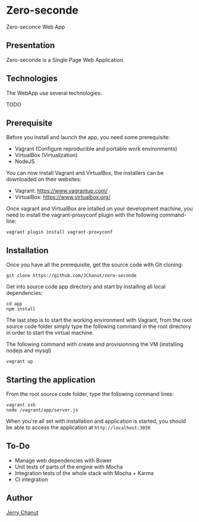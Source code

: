 Zero-seconde
========

Zero-seconce Web App 

Presentation
-----------

Zero-seconde is a Single Page Web Application.

Technologies
------------
The WebApp use several technologies:

TODO

Prerequisite
-------------
Before you install and launch the app, you need some prerequisite:

* Vagrant (Configure reproducible and portable work environments)
* VirtualBox (Virtualization)
* NodeJS

You can now install Vagrant and VirtualBox, the installers can be downloaded on their websites:

* Vagrant: https://www.vagrantup.com/
* VirtualBox: https://www.virtualbox.org/

Once vagrant and VirtualBox are intalled on your development machine, you need to install the vagrant-proxyconf plugin with the following command-line:

```
vagrant plugin install vagrant-proxyconf
```

Installation
------------

Once you have all the prerequisite, get the source code with Git cloning:

```
git clone https://github.com/JChanut/zero-seconde
```

Get into source code app directory and start by installing all local dependencies:

```
cd app
npm install
```

The last step is to start the working environment with Vagrant, 
from the root source code folder simply type the following command in the root directory in order to start the virtual machine.

The following command with create and provisionning the VM (installing nodejs and mysql)

```
vagrant up
```

Starting the application
-----------------

From the root source code folder, type the following command lines:

```
vagrant ssh
node /vagrant/app/server.js
```

When you're all set with installation and application is started, you should be able to access the application at `http://localhost:3030`

To-Do
-----

* Manage web dependencies with Bower
* Unit tests of parts of the engine with Mocha
* Integration tests of the whole stack with Mocha + Karma
* CI integration

Author
------

[Jerry Chanut](mailto:jerry.chanut@soprasteria.com)